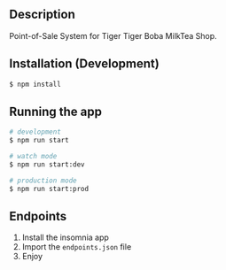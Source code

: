 ## Description
Point-of-Sale System for Tiger Tiger Boba MilkTea Shop.

## Installation (Development)

```bash
$ npm install
```

## Running the app

```bash
# development
$ npm run start

# watch mode
$ npm run start:dev

# production mode
$ npm run start:prod
```

## Endpoints

1. Install the insomnia app
2. Import the `endpoints.json` file
3. Enjoy
